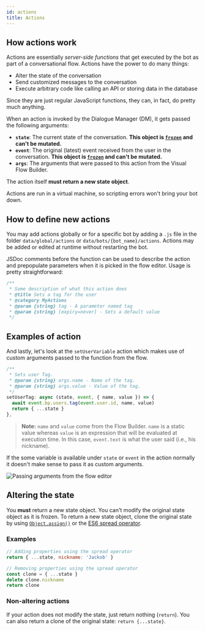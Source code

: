 ```yaml
---
id: actions
title: Actions
---
```


## How actions work

Actions are essentially _server-side functions_ that get executed by the bot as part of a conversational flow. Actions have the power to do many things:

- Alter the state of the conversation
- Send customized messages to the conversation
- Execute arbitrary code like calling an API or storing data in the database

Since they are just regular JavaScript functions, they can, in fact, do pretty much anything.

When an action is invoked by the Dialogue Manager (DM), it gets passed the following arguments:

- **`state`**: The current state of the conversation. **This object is [`frozen`](https://developer.mozilla.org/en-US/docs/Web/JavaScript/Reference/Global_Objects/Object/freeze) and can't be mutated.**
- **`event`**: The original (latest) event received from the user in the conversation. **This object is [`frozen`](https://developer.mozilla.org/en-US/docs/Web/JavaScript/Reference/Global_Objects/Object/freeze) and can't be mutated.**
- **`args`**: The arguments that were passed to this action from the Visual Flow Builder.

The action itself **must return a new state object**.

Actions are run in a virtual machine, so scripting errors won't bring your bot down.

## How to define new actions

You may add actions globally or for a specific bot by adding a `.js` file in the folder `data/global/actions` or `data/bots/{bot_name}/actions`.
Actions may be added or edited at runtime without restarting the bot.

JSDoc comments before the function can be used to describe the action and prepopulate parameters when it is picked in the flow editor.
Usage is pretty straightforward:

```js
/**
 * Some description of what this action does
 * @title Sets a tag for the user
 * @category MyActions
 * @param {string} tag - A parameter named tag
 * @param {string} [expiry=never] - Sets a default value
 */
```

## Examples of action

And lastly, let's look at the `setUserVariable` action which makes use of custom arguments passed to the function from the flow.

```js
/**
 * Sets user Tag.
 * @param {string} args.name - Name of the tag.
 * @param {string} args.value - Value of the tag.
 */
setUserTag: async (state, event, { name, value }) => {
  await event.bp.users.tag(event.user.id, name, value)
  return { ...state }
},
```

> **Note:** `name` and `value` come from the Flow Builder. `name` is a static value whereas `value` is an expression that will be evaluated at execution time. In this case, `event.text` is what the user said (i.e., his nickname).

If the some variable is available under `state` or `event` in the action normally it doesn't make sense to pass it as custom arguments.

![Passing arguments from the flow editor](assets/setUserTagArgs.jpg)

## Altering the state

You **must** return a new state object. You can't modify the original state object as it is frozen. To return a new state object, clone the original state by using [`Object.assign()`](https://developer.mozilla.org/en-US/docs/Web/JavaScript/Reference/Global_Objects/Object/assign) or the [ES6 spread operator](https://developer.mozilla.org/en-US/docs/Web/JavaScript/Reference/Operators/Spread_syntax).

### Examples

```js
// Adding properties using the spread operator
return { ...state, nickname: 'Jackob' }

// Removing properties using the spread operator
const clone = { ...state }
delete clone.nickname
return clone
```

### Non-altering actions

If your action does not modify the state, just return nothing (`return`). You can also return a clone of the original state: `return {...state}`.
